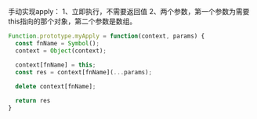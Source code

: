 手动实现apply：
1、立即执行，不需要返回值
2、两个参数，第一个参数为需要this指向的那个对象，第二个参数是数组。
```js
Function.prototype.myApply = function(context, params) {
  const fnName = Symbol();
  context = Object(context);

  context[fnName] = this;
  const res = context[fnName](...params);
  
  delete context[fnName];

  return res
}
```
